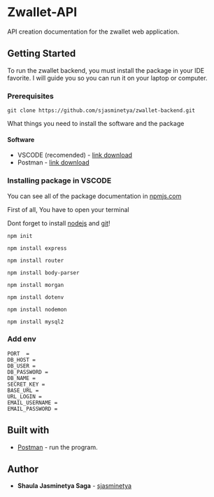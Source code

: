 # Zwallet-API
API creation documentation for the zwallet web application.

## Getting Started
To run the zwallet backend, you must install the package in your IDE favorite. I will guide you so you can run it on your laptop or computer.

### Prerequisites

```
git clone https://github.com/sjasminetya/zwallet-backend.git
```

What things you need to install the software and the package

#### Software

 * VSCODE (recomended) - [link download](https://code.visualstudio.com/download)
 * Postman - [link download](https://www.postman.com/downloads/)

### Installing package in VSCODE
You can see all of the package documentation in [npmjs.com](https://www.npmjs.com/)

First of all, You have to open your terminal

Dont forget to install [nodejs](https://nodejs.org/en/download/) and [git](https://git-scm.com/downloads)!

```
npm init
```
```
npm install express
```
```
npm install router
```
```
npm install body-parser
```
```
npm install morgan
```
```
npm install dotenv
```
```
npm install nodemon
```
```
npm install mysql2
```

### Add env
```
PORT  = 
DB_HOST = 
DB_USER = 
DB_PASSWORD = 
DB_NAME = 
SECRET_KEY = 
BASE_URL = 
URL_LOGIN = 
EMAIL_USERNAME = 
EMAIL_PASSWORD = 
```

## Built with

  * [Postman](https://www.getpostman.com/collections/3e371793a94f1a8bfbd2) - run the program.
  
## Author

  * **Shaula Jasminetya Saga** - [sjasminetya](https://github.com/sjasminetya)
